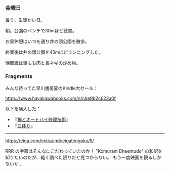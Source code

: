 ### 金曜日

曇り、生暖かい日。

朝。公園のベンチで30mほど読書。

お昼休憩はいつも通り井の頭公園を散歩。

終業後は井の頭公園を45mほどランニングした。

晩御飯は鶏もも肉と長ネギの炒め物。

### Fragments

みんな待ってた早川書房夏のKindle大セール：

https://www.hayakawabooks.com/n/nbe9b2c623a0f

以下を購入した：

- 『[禅とオートバイ修理技術](https://www.amazon.co.jp/gp/product/B01DJ34YBK)』
- 『[三体０](https://www.amazon.co.jp/dp/B0BQBK7KDG)』

---

https://eiga.com/extra/indoeigatengoku/5/

RRR の字幕はそんなにこだわっていたのか！
"Komuram Bheemudo" の和訳を知りたいのだが、軽く調べた限りだと見つからない。
もう一度映画を観るしかないか...